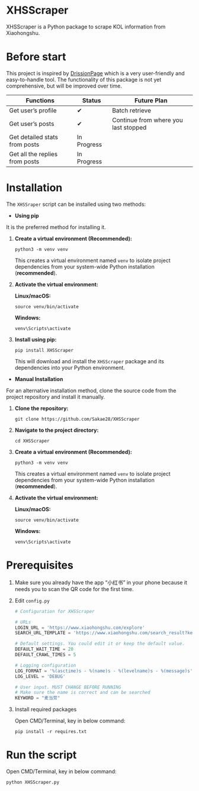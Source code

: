 # XHSScraper
XHSScraper is a Python package to scrape KOL information from Xiaohongshu.

# Before start
This project is inspired by [DrissionPage](https://github.com/g1879/DrissionPage) which is a very user-friendly and easy-to-handle tool. The functionality of this package is not yet comprehensive, but will be improved over time.

| Functions | Status | Future Plan |
| --- | --- | --- |
| Get user’s profile | ✔ | Batch retrieve |
| Get user’s posts | ✔ | Continue from where you last stopped |
| Get detailed stats from posts | In Progress |  |
| Get all the replies from posts | In Progress |  |

# **Installation**

The `XHSSraper` script can be installed using two methods:

- **Using pip**

It is the preferred method for installing it. 

1. **Create a virtual environment (Recommended):**
    
    ```
    python3 -m venv venv
    ```
    
    This creates a virtual environment named `venv` to isolate project dependencies from your system-wide Python installation (**recommended**).
    
2. **Activate the virtual environment:**
    
    **Linux/macOS:**
    
    ```
    source venv/bin/activate
    ```
    
    **Windows:**
    
    ```
    venv\Scripts\activate
    ```
    
3. **Install using pip:**
    
    ```
    pip install XHSScraper
    ```
    
    This will download and install the `XHSScraper` package and its dependencies into your Python environment.
    
- **Manual Installation**

For an alternative installation method, clone the source code from the project repository and install it manually.

1. **Clone the repository:**
    
    ```
    git clone https://github.com/Sakae28/XHSScraper
    ```
    
2. **Navigate to the project directory:**
    
    ```
    cd XHSScraper
    ```
    
3. **Create a virtual environment (Recommended):**
    
    ```
    python3 -m venv venv
    ```
    
    This creates a virtual environment named `venv` to isolate project dependencies from your system-wide Python installation (**recommended**).
    
4. **Activate the virtual environment:**
    
    **Linux/macOS:**
    
    ```
    source venv/bin/activate
    ```
    
    **Windows:**
    
    ```
    venv\Scripts\activate
    ```

# Prerequisites

1. Make sure you already have the app “小红书” in your phone because it needs you to scan the QR code for the first time.
2. Edit `config.py`
    
    ```python
    # Configuration for XHSScraper
    
    # URLs
    LOGIN_URL = 'https://www.xiaohongshu.com/explore'
    SEARCH_URL_TEMPLATE = 'https://www.xiaohongshu.com/search_result?keyword='
    
    # Default settings. You could edit it or keep the default value.
    DEFAULT_WAIT_TIME = 20
    DEFAULT_CRAWL_TIMES = 5
    
    # Logging configuration
    LOG_FORMAT = '%(asctime)s - %(name)s - %(levelname)s - %(message)s'
    LOG_LEVEL = 'DEBUG'
    
    # User input. MUST CHANGE BEFORE RUNNING
    # Make sure the name is correct and can be searched
    KEYWORD = "麦当劳" 
    ```
    
3. Install required packages
    
    Open CMD/Terminal, key in below command:
    
    `pip install -r requires.txt`
    

# Run the script

Open CMD/Terminal, key in below command:

`python XHSScraper.py`
